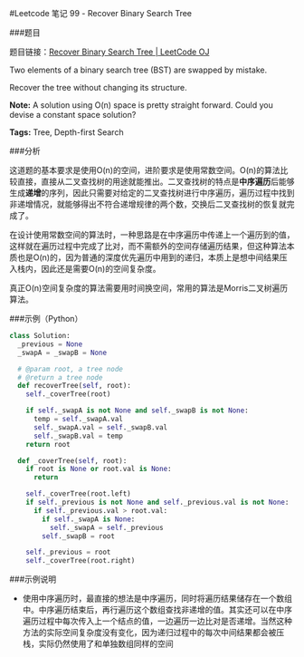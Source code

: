 #Leetcode 笔记 99 - Recover Binary Search Tree

###题目

题目链接：[Recover Binary Search Tree | LeetCode OJ](https://oj.leetcode.com/problems/recover-binary-search-tree/)

Two elements of a binary search tree (BST) are swapped by mistake.

Recover the tree without changing its structure.

**Note:** A solution using O(n) space is pretty straight forward. Could you devise a constant space solution?

**Tags:** Tree, Depth-first Search

###分析

这道题的基本要求是使用O(n)的空间，进阶要求是使用常数空间。O(n)的算法比较直接，直接从二叉查找树的用途就能推出。二叉查找树的特点是**中序遍历**后能够生成**递增**的序列，因此只需要对给定的二叉查找树进行中序遍历，遍历过程中找到非递增情况，就能够得出不符合递增规律的两个数，交换后二叉查找树的恢复就完成了。

在设计使用常数空间的算法时，一种思路是在中序遍历中传递上一个遍历到的值，这样就在遍历过程中完成了比对，而不需额外的空间存储遍历结果，但这种算法本质也是O(n)的，因为普通的深度优先遍历中用到的递归，本质上是想中间结果压入栈内，因此还是需要O(n)的空间复杂度。

真正O(n)空间复杂度的算法需要用时间换空间，常用的算法是Morris二叉树遍历算法。

###示例（Python）

```python
class Solution:
  _previous = None
  _swapA = _swapB = None

  # @param root, a tree node
  # @return a tree node
  def recoverTree(self, root):
    self._coverTree(root)

    if self._swapA is not None and self._swapB is not None:
      temp = self._swapA.val
      self._swapA.val = self._swapB.val
      self._swapB.val = temp
    return root

  def _coverTree(self, root):
    if root is None or root.val is None:
      return

    self._coverTree(root.left)
    if self._previous is not None and self._previous.val is not None:
      if self._previous.val > root.val:
        if self._swapA is None:
          self._swapA = self._previous
        self._swapB = root

    self._previous = root
    self._coverTree(root.right)
```
###示例说明

+ 使用中序遍历时，最直接的想法是中序遍历，同时将遍历结果储存在一个数组中。中序遍历结束后，再行遍历这个数组查找非递增的值。其实还可以在中序遍历过程中每次传入上一个结点的值，一边遍历一边比对是否递增。当然这种方法的实际空间复杂度没有变化，因为递归过程中的每次中间结果都会被压栈，实际仍然使用了和单独数组同样的空间
